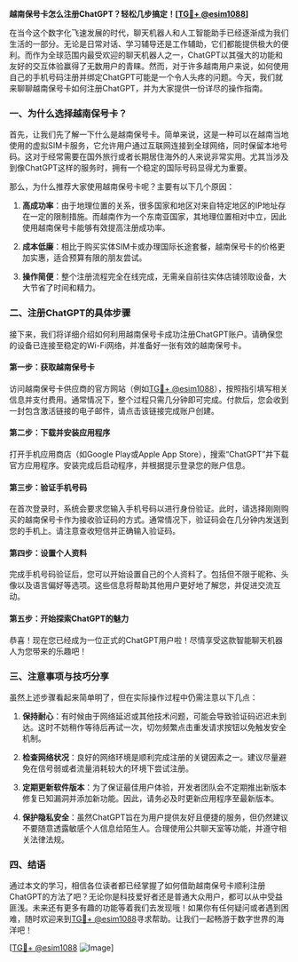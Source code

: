 **越南保号卡怎么注册ChatGPT？轻松几步搞定！[[TG💪+ @esim1088](https://t.me/s/esim1088)]**

在当今这个数字化飞速发展的时代，聊天机器人和人工智能助手已经逐渐成为我们生活的一部分。无论是日常对话、学习辅导还是工作辅助，它们都能提供极大的便利。而作为全球范围内最受欢迎的聊天机器人之一，ChatGPT以其强大的功能和友好的交互体验赢得了无数用户的青睐。然而，对于许多越南用户来说，如何使用自己的手机号码注册并绑定ChatGPT可能是一个令人头疼的问题。今天，我们就来聊聊越南保号卡如何注册ChatGPT，并为大家提供一份详尽的操作指南。

### 一、为什么选择越南保号卡？

首先，让我们先了解一下什么是越南保号卡。简单来说，这是一种可以在越南当地使用的虚拟SIM卡服务，它允许用户通过互联网连接到全球网络，同时保留本地号码。这对于经常需要在国外旅行或者长期居住海外的人来说非常实用。尤其当涉及到像ChatGPT这样的服务时，拥有一个稳定的国际号码显得尤为重要。

那么，为什么推荐大家使用越南保号卡呢？主要有以下几个原因：

1. **高成功率**：由于地理位置的关系，很多国家和地区对来自特定地区的IP地址存在一定的限制措施。而越南作为一个东南亚国家，其地理位置相对中立，因此使用越南保号卡能够有效提高注册成功率。
   
2. **成本低廉**：相比于购买实体SIM卡或办理国际长途套餐，越南保号卡的价格更加实惠，适合预算有限的朋友尝试。

3. **操作简便**：整个注册流程完全在线完成，无需亲自前往实体店铺领取设备，大大节省了时间和精力。

### 二、注册ChatGPT的具体步骤

接下来，我们将详细介绍如何利用越南保号卡成功注册ChatGPT账户。请确保您的设备已连接至稳定的Wi-Fi网络，并准备好一张有效的越南保号卡。

#### 第一步：获取越南保号卡
访问越南保号卡供应商的官方网站（例如[TG💪+ @esim1088](https://t.me/s/esim1088)），按照指引填写相关信息并支付费用。通常情况下，整个过程只需几分钟即可完成。付款后，您会收到一封包含激活链接的电子邮件，请点击该链接完成账户创建。

#### 第二步：下载并安装应用程序
打开手机应用商店（如Google Play或Apple App Store），搜索“ChatGPT”并下载官方应用程序。安装完成后启动程序，并根据提示登录您的账户信息。

#### 第三步：验证手机号码
在首次登录时，系统会要求您输入手机号码以进行身份验证。此时，请选择刚刚购买的越南保号卡作为接收验证码的方式。通常情况下，验证码会在几分钟内发送到您的手机上。请注意查收短信并正确输入验证码。

#### 第四步：设置个人资料
完成手机号码验证后，您可以开始设置自己的个人资料了。包括但不限于昵称、头像以及语言偏好等选项。这些信息将帮助其他用户更好地了解您，并促进交流互动。

#### 第五步：开始探索ChatGPT的魅力
恭喜！现在您已经成为一位正式的ChatGPT用户啦！尽情享受这款智能聊天机器人为您带来的乐趣吧！

### 三、注意事项与技巧分享

虽然上述步骤看起来简单明了，但在实际操作过程中仍需注意以下几点：

1. **保持耐心**：有时候由于网络延迟或其他技术问题，可能会导致验证码迟迟未到达。这时不妨稍作等待后再试一次，切勿频繁点击重发请求按钮以免触发安全机制。

2. **检查网络状况**：良好的网络环境是顺利完成注册的关键因素之一。建议尽量避免在信号弱或者流量消耗较大的环境下尝试注册。

3. **定期更新软件版本**：为了保证最佳用户体验，开发者团队会不定期推出新版本修复已知漏洞并添加新功能。因此，请务必及时更新应用程序至最新版本。

4. **保护隐私安全**：虽然ChatGPT旨在为用户提供友好且便捷的服务，但仍然建议不要随意透露敏感个人信息给陌生人。合理使用公共聊天室等功能，并遵守相关法律法规。

### 四、结语

通过本文的学习，相信各位读者都已经掌握了如何借助越南保号卡顺利注册ChatGPT的方法了吧？无论你是科技爱好者还是普通大众用户，都可以从中受益匪浅。未来还有更多有趣的功能等着我们去发现哦！如果你有任何疑问或者遇到困难，随时欢迎来到[TG💪+ @esim1088](https://t.me/s/esim1088)寻求帮助。让我们一起畅游于数字世界的海洋吧！

[[TG💪+ @esim1088](https://t.me/s/esim1088) ![Image](https://i.postimg.cc/4NQfJmqS/Snipaste-2025-05-13-00-14-12.png)]